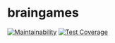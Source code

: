 # braingames
[![Maintainability](https://api.codeclimate.com/v1/badges/7a3312adc5042dc8e691/maintainability)](https://codeclimate.com/github/Spy87/braingames/maintainability)
[![Test Coverage](https://api.codeclimate.com/v1/badges/7a3312adc5042dc8e691/test_coverage)](https://codeclimate.com/github/Spy87/braingames/test_coverage)
